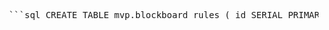 <pre> ```sql CREATE TABLE mvp.blockboard_rules ( id SERIAL PRIMARY KEY, -- Unique ID for each rule version (auto-incremented) rule_id UUID NOT NULL, -- Unique identifier for the rule (generated in Python) rule_name TEXT NULL, -- Rule name rule_version INTEGER NOT NULL, -- Version number for the rule rule_data JSONB NULL, -- The rule stored as JSONB active BOOLEAN NOT NULL, -- To activate the rule saved_rule JSONB NULL, -- The rule saved temporarily as JSONB created_at TIMESTAMP DEFAULT NOW(), -- Timestamp of creation updated_at TIMESTAMP DEFAULT NOW(), -- Timestamp of last update CONSTRAINT unique_rule_name UNIQUE (rule_name), -- Ensure unique rule names across all rules CONSTRAINT unique_rule_version UNIQUE (rule_id, rule_version) -- Ensure unique versions per rule ); ``` </pre>
